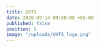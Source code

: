 ```yaml
---
title: UVTS
date: 2020-09-14 09:50:00 +05:00
published: false
position: 5
image: "/uploads/UVTS_logo.png"
---
```


